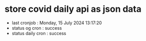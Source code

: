 # store covid daily api as json data

- last cronjob : Monday, 15 July 2024 13:17:20
- status og cron : success
- status daily cron : success
      
      